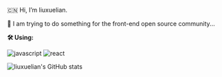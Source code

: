 🇨🇳 Hi, I’m liuxuelian.

💪 I am trying to do something for the front-end open source community...

**🛠️ Using:**

![javascript](https://img.shields.io/badge/JavaScript-323330?style=for-the-badge&logo=javascript&logoColor=F7DF1E) 
![react](https://img.shields.io/badge/React-20232A?style=for-the-badge&logo=react&logoColor=61DAFB)

![liuxuelian's GitHub stats](https://github-readme-stats.vercel.app/api?username=liuxuelian&show_icons=true&theme=dracula)
